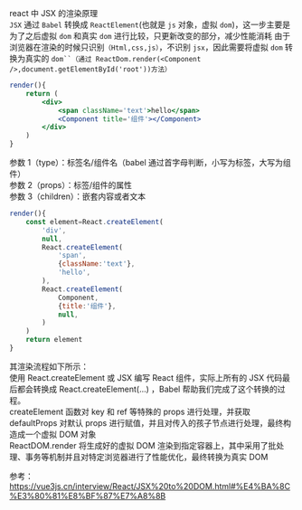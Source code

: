 react 中 JSX 的渲染原理  
`JSX` 通过 `Babel` 转换成 `ReactElement`(也就是 `js` 对象，虚拟 `dom`)，这一步主要是为了之后虚拟 `dom` 和真实 `dom` 进行比较，只更新改变的部分，减少性能消耗
由于浏览器在渲染的时候只识别`（Html,css,js）`，不识别 `jsx`，因此需要将虚拟 `dom` 转换为真实的 `dom``（通过 ReactDom.render(<Component />,document.getElementById('root'))方法）`

```jsx
render(){
	return (
		<div>
			<span className='text'>hello</span>
			<Component title='组件'></Component>
		</div>
	)
}
```

参数 1（type）：标签名/组件名（babel 通过首字母判断，小写为标签，大写为组件）  
参数 2（props）：标签/组件的属性  
参数 3（children）：嵌套内容或者文本

```jsx
render(){
	const element=React.createElement(
		'div',
		null,
		React.createElement(
			'span',
			{className:'text'},
			'hello',
		),
		React.createElement(
			Component,
			{title:'组件'},
			null,
		)
	)
	return element
}
```

其渲染流程如下所示：  
使用 React.createElement 或 JSX 编写 React 组件，实际上所有的 JSX 代码最后都会转换成 React.createElement(...) ，Babel 帮助我们完成了这个转换的过程。  
createElement 函数对 key 和 ref 等特殊的 props 进行处理，并获取 defaultProps 对默认 props 进行赋值，并且对传入的孩子节点进行处理，最终构造成一个虚拟 DOM 对象  
ReactDOM.render 将生成好的虚拟 DOM 渲染到指定容器上，其中采用了批处理、事务等机制并且对特定浏览器进行了性能优化，最终转换为真实 DOM

参考：https://vue3js.cn/interview/React/JSX%20to%20DOM.html#%E4%BA%8C%E3%80%81%E8%BF%87%E7%A8%8B
